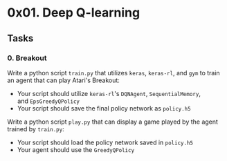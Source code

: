 0x01. Deep Q-learning
=====================

Tasks
-----

### 0\. Breakout

Write a python script `train.py` that utilizes `keras`, `keras-rl`, and `gym` to train an agent that can play Atari's Breakout:

-   Your script should utilize `keras-rl`'s `DQNAgent`, `SequentialMemory`, and `EpsGreedyQPolicy`
-   Your script should save the final policy network as `policy.h5`

Write a python script `play.py` that can display a game played by the agent trained by `train.py`:

-   Your script should load the policy network saved in `policy.h5`
-   Your agent should use the `GreedyQPolicy`
